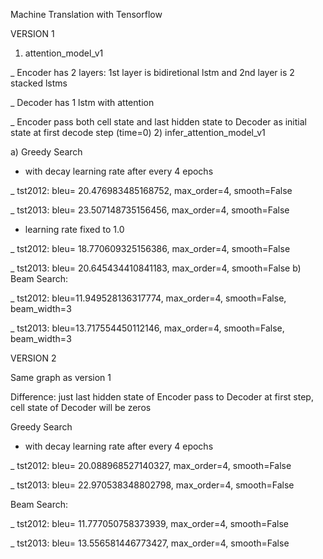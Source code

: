 Machine Translation with Tensorflow

VERSION 1
1) attention_model_v1

_ Encoder has 2 layers: 1st layer is bidiretional lstm and 2nd layer is 2 stacked lstms

_ Decoder has 1 lstm with attention

_ Encoder pass both cell state and last hidden state to Decoder as initial state at first decode step (time=0)
2) infer_attention_model_v1

a) Greedy Search
* with decay learning rate after every 4 epochs

_ tst2012: bleu= 20.476983485168752, max_order=4, smooth=False

_ tst2013: bleu= 23.507148735156456, max_order=4, smooth=False
* learning rate fixed to 1.0

_ tst2012: bleu= 18.770609325156386, max_order=4, smooth=False

_ tst2013: bleu= 20.645434410841183, max_order=4, smooth=False
b) Beam Search:

_ tst2012: bleu=11.949528136317774, max_order=4, smooth=False, beam_width=3

_ tst2013: bleu=13.717554450112146, max_order=4, smooth=False, beam_width=3

VERSION 2

Same graph as version 1

Difference: just last hidden state of Encoder pass to Decoder at first step, cell state of Decoder will be zeros

Greedy Search
* with decay learning rate after every 4 epochs

_ tst2012: bleu= 20.088968527140327, max_order=4, smooth=False

_ tst2013: bleu= 22.970538348802798, max_order=4, smooth=False

Beam Search:

_ tst2012: bleu= 11.777050758373939, max_order=4, smooth=False

_ tst2013: bleu= 13.556581446773427, max_order=4, smooth=False
